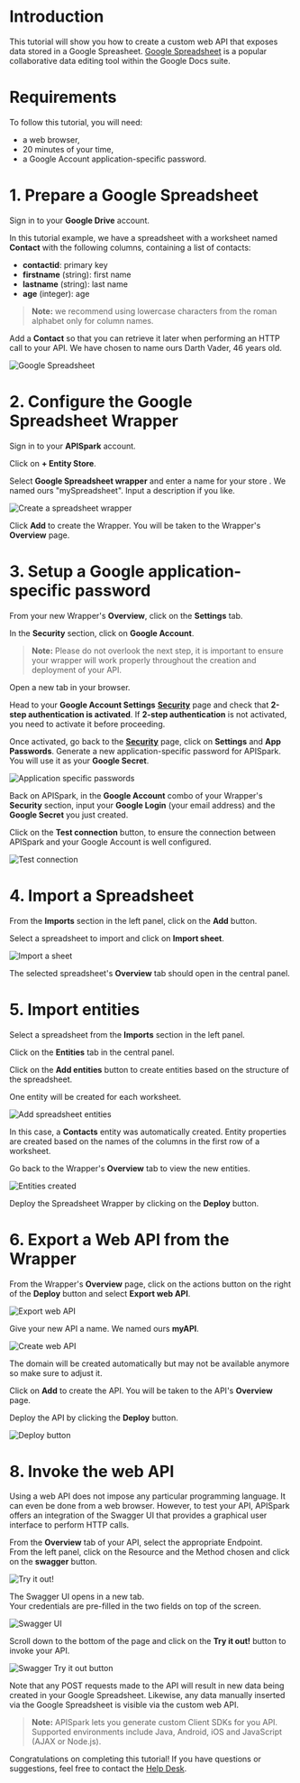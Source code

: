 # Introduction

This tutorial will show you how to create a custom web API that exposes data stored in a Google Spreasheet. <a href="
http://docs.google.com/" target="_blank">Google Spreadsheet</a> is a popular collaborative data editing tool within the Google Docs suite.

# Requirements

To follow this tutorial, you will need:

*   a web browser,
*   20 minutes of your time,
*   a Google Account application-specific password.

# 1. Prepare a Google Spreadsheet

Sign in to your **Google Drive** account.

In this tutorial example, we have a spreadsheet with a worksheet named **Contact** with the following columns, containing a list of contacts:

*   **contactid**: primary key
*   **firstname** (string): first name
*   **lastname** (string): last name
*   **age** (integer): age

> **Note:** we recommend using lowercase characters from the roman alphabet only for column names.

Add a **Contact** so that you can retrieve it later when performing an HTTP call to your API.
We have chosen to name ours Darth Vader, 46 years old.

![Google Spreadsheet](images/google-spreadsheet.jpg "Google Spreadsheet")

# 2. Configure the Google Spreadsheet Wrapper

Sign in to your **APISpark** account.

Click on **+ Entity Store**.

Select **Google Spreadsheet wrapper** and enter a name for your store . We named ours "mySpreadsheet". Input a description if you like.

![Create a spreadsheet wrapper](images/create-spreadsheet-wrapper.png "Create a spreadsheet wrapper")

Click **Add** to create the Wrapper. You will be taken to the Wrapper's **Overview** page.

# 3. Setup a Google application-specific password

From your new Wrapper's **Overview**, click on the **Settings** tab.

In the **Security** section, click on **Google Account**.

>**Note:** Please do not overlook the next step, it is important to ensure your wrapper will work properly throughout the creation and deployment of your API.

Open a new tab in your browser.

Head to your **Google Account Settings** <a href="
https://www.google.com/settings/security?hl=en" target="_blank">**Security**</a> page and check that **2-step authentication is activated**. If **2-step authentication** is not activated, you need to activate it before proceeding.

Once activated, go back to the <a href="
https://www.google.com/settings/security?hl=en" target="_blank">**Security**</a> page, click on **Settings** and **App Passwords**. Generate a new application-specific password for APISpark. You will use it as your **Google Secret**.

![Application specific passwords](images/google-app-password.png "Application specific passwords")

Back on APISpark, in the **Google Account** combo of your Wrapper's **Security** section, input your **Google Login** (your email address) and the **Google Secret** you just created.

Click on the **Test connection** button, to ensure the connection between APISpark and your Google Account is well configured.

![Test connection](images/enter-google-account.jpg "Test connection")

# 4. Import a Spreadsheet

From the **Imports** section in the left panel, click on the **Add** button.

Select a spreadsheet to import and click on **Import sheet**.

![Import a sheet](images/import-sheet.jpg "Import a sheet")

The selected spreadsheet's **Overview** tab should open in the central panel.

# 5. Import entities

Select a spreadsheet from the **Imports** section in the left panel.

Click on the **Entities** tab in the central panel.

Click on the **Add entities** button to create entities based on the structure of the spreadsheet.

One entity will be created for each worksheet.

![Add spreadsheet entities](images/add-spreadsheet-entities.jpg "Add spreadsheet entities")

In this case, a **Contacts** entity was automatically created. Entity properties are created based on the names of the columns in the first row of a worksheet.

Go back to the Wrapper's **Overview** tab to view the new entities.

![Entities created](images/new-spreadsheet-entities.jpg "Entities created")

Deploy the Spreadsheet Wrapper by clicking on the **Deploy** button.


# 6. Export a Web API from the Wrapper

From the Wrapper's **Overview** page, click on the actions button on the right of the **Deploy** button and select **Export web API**.

![Export web API](images/export-api-from-spreadsheet.jpg "Export web API")

Give your new API a name. We named ours **myAPI**.

![Create web API](images/create-spreadsheet-api.jpg "Create web API")

The domain will be created automatically but may not be available anymore so make sure to adjust it.

Click on **Add** to create the API. You will be taken to the API's **Overview** page.

Deploy the API by clicking the **Deploy** button.

![Deploy button](images/deploy-button2.jpg "Deploy button")

# 8. Invoke the web API

Using a web API does not impose any particular programming language. It can even be done from a web browser. However, to test your API, APISpark offers an integration of the Swagger UI that provides a graphical user interface to perform HTTP calls.

From the **Overview** tab of your API, select the appropriate Endpoint.  
From the left panel, click on the Resource and the Method chosen and click on the **swagger** button.

![Try it out!](images/03swagger-button.jpg "Try it out!")

The Swagger UI opens in a new tab.  
Your credentials are pre-filled in the two fields on top of the screen.

![Swagger UI](images/03swagger-ui.jpg "Swagger UI")

Scroll down to the bottom of the page and click on the **Try it out!** button to invoke your API.

![Swagger Try it out button](images/01swagger-try-it-out-button.jpg "Swagger Try it out button")

Note that any POST requests made to the API will result in new data being created in your Google Spreadsheet. Likewise, any data manually inserted via the Google Spreadsheet is visible via the custom web API.

>**Note:** APISpark lets you generate custom Client SDKs for you API. Supported environments include Java, Android, iOS and JavaScript (AJAX or Node.js).

Congratulations on completing this tutorial! If you have questions or suggestions, feel free to contact the <a href="http://support.restlet.com/" target="_blank">Help Desk</a>.
